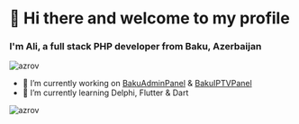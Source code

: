 <h1>👋 Hi there and welcome to my profile</h3>
<h3>I'm Ali, a full stack PHP developer from Baku, Azerbaijan</h4>
<p align="left"> <img src="https://komarev.com/ghpvc/?username=azrov" alt="azrov" /> </p>

- 🔭 I’m currently working on [BakuAdminPanel](https://github.com/azrov/BakuAdminPanel) & [BakuIPTVPanel](https://github.com/azrov/BakuIPTVPanel)
- 🌱 I’m currently learning Delphi, Flutter & Dart

<p><img src="https://github-readme-stats.vercel.app/api?username=azrov&show_icons=true&theme=radical" alt="azrov" /> </p>
